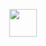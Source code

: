 <img src="https://cdn.jsdelivr.net/gh/devicons/devicon/icons/java/java-original-wordmark.svg" width="50" /> 

